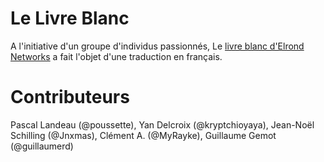 # Le Livre Blanc

A l'initiative d'un groupe d'individus passionnés, Le [livre blanc d'Elrond Networks](https://elrond.com/assets/files/elrond-whitepaper.pdf) a fait l'objet d'une traduction en français. 

# Contributeurs 
Pascal Landeau (@poussette), Yan Delcroix (@kryptchioyaya), Jean-Noël Schilling (@Jnxmas), Clément A. (@MyRayke), Guillaume Gemot (@guillaumerd)
